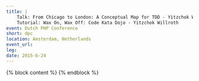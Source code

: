 ```yaml
---
title: |
    Talk: From Chicago to London: A Conceptual Map for TDD - Yitzchok Willroth<br>
    Tutorial: Wax On, Wax Off: Code Kata Dojo - Yitzchok Willroth
event: Dutch PHP Conference
short: dpc
location: Amsterdam, Netherlands
event_url:
leg: 
date: 2015-6-24
---
```

{% block content %}
{% endblock %}